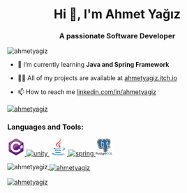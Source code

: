 <h1 align="center">Hi 👋, I'm Ahmet Yağız</h1>
<h3 align="center">A passionate Software Developer</h3>

<p align="left"><img src="https://komarev.com/ghpvc/?username=ahmetyagiz&label=Profile%20views&color=0e75b6&style=flat" alt="ahmetyagiz" /> </p>

- 🌱 I’m currently learning **Java and Spring Framework**

- 👨‍💻 All of my projects are available at <a href="https://ahmetyagiz.itch.io/" target="_blank">ahmetyagiz.itch.io</a>

- 📫 How to reach me <a href="https://www.linkedin.com/in/ahmetyagiz/" target="_blank">linkedin.com/in/ahmetyagiz</a>


<p align="left">
<a href="https://linkedin.com/in/ahmetyagiz" target="blank"><img align="center" src="https://raw.githubusercontent.com/rahuldkjain/github-profile-readme-generator/master/src/images/icons/Social/linked-in-alt.svg" alt="ahmetyagiz" height="30" width="40" /></a>
</p>

<h3 align="left">Languages and Tools:</h3>
<a href="">
  
<p align="left">
  <img src="https://raw.githubusercontent.com/devicons/devicon/master/icons/csharp/csharp-original.svg" alt="csharp" width="40" height="40"/>
  <img src="https://upload.vectorlogo.zone/logos/unity3d/images/33965117-e670-4b9a-88ef-084ee868bbf8.svg" alt="unity" width="40" height="40"/>
  <img src="https://raw.githubusercontent.com/devicons/devicon/master/icons/java/java-original.svg" alt="java" width="40" height="40"/>
  <img src="https://www.vectorlogo.zone/logos/springio/springio-icon.svg" alt="spring" width="40" height="40"/>
  <img src="https://raw.githubusercontent.com/devicons/devicon/master/icons/postgresql/postgresql-original-wordmark.svg" alt="postgresql" width="40" height="40"/>
</p>

<p><img align="left" src="https://github-readme-stats.vercel.app/api/top-langs?username=ahmetyagiz&theme=dark&show_icons=true&locale=en&layout=compact" alt="ahmetyagiz" /></p>

<p>&nbsp;<img align="center" src="https://github-readme-stats.vercel.app/api?username=ahmetyagiz&theme=dark&show_icons=true&locale=en" alt="ahmetyagiz" /></p>

<p><img align="center" src="https://github-readme-streak-stats.herokuapp.com/?user=ahmetyagiz&theme=dark" alt="ahmetyagiz" /></p>

</a>
